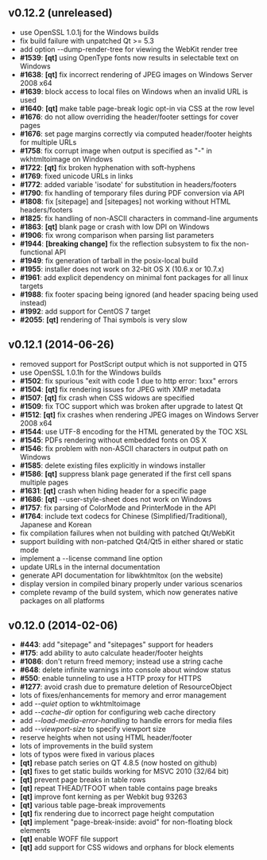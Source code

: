 v0.12.2 (unreleased)
--------------------
* use OpenSSL 1.0.1j for the Windows builds
* fix build failure with unpatched Qt >= 5.3
* add option --dump-render-tree for viewing the WebKit render tree
* **#1539**: **[qt]** using OpenType fonts now results in selectable text on Windows
* **#1638**: **[qt]** fix incorrect rendering of JPEG images on Windows Server 2008 x64
* **#1639**: block access to local files on Windows when an invalid URL is used
* **#1640**: **[qt]** make table page-break logic opt-in via CSS at the row level
* **#1676**: do not allow overriding the header/footer settings for cover pages
* **#1676**: set page margins correctly via computed header/footer heights for multiple URLs
* **#1758**: fix corrupt image when output is specified as "-" in wkhtmltoimage on Windows
* **#1722**: **[qt]** fix broken hyphenation with soft-hyphens
* **#1769**: fixed unicode URLs in links
* **#1772**: added variable 'isodate' for substitution in headers/footers
* **#1790**: fix handling of temporary files during PDF conversion via API
* **#1808**: fix [sitepage] and [sitepages] not working without HTML headers/footers
* **#1825**: fix handling of non-ASCII characters in command-line arguments
* **#1863**: **[qt]** blank page or crash with low DPI on Windows
* **#1906**: fix wrong comparison when parsing list parameters
* **#1944**: **[breaking change]** fix the reflection subsystem to fix the non-functional API
* **#1949**: fix generation of tarball in the posix-local build
* **#1955**: installer does not work on 32-bit OS X (10.6.x or 10.7.x)
* **#1961**: add explicit dependency on minimal font packages for all linux targets
* **#1988**: fix footer spacing being ignored (and header spacing being used instead)
* **#1992**: add support for CentOS 7 target
* **#2055**: **[qt]** rendering of Thai symbols is very slow

v0.12.1 (2014-06-26)
--------------------
* removed support for PostScript output which is not supported in QT5
* use OpenSSL 1.0.1h for the Windows builds
* **#1502**: fix spurious "exit with code 1 due to http error: 1xxx" errors
* **#1504**: **[qt]** fix rendering issues for JPEG with XMP metadata
* **#1507**: **[qt]** fix crash when CSS widows are specified
* **#1509**: fix TOC support which was broken after upgrade to latest Qt
* **#1512**: **[qt]** fix crashes when rendering JPEG images on Windows Server 2008 x64
* **#1544**: use UTF-8 encoding for the HTML generated by the TOC XSL
* **#1545**: PDFs rendering without embedded fonts on OS X
* **#1546**: fix problem with non-ASCII characters in output path on Windows
* **#1585**: delete existing files explicitly in windows installer
* **#1586**: **[qt]** suppress blank page generated if the first cell spans multiple pages
* **#1631**: **[qt]** crash when hiding header for a specific page
* **#1686**: **[qt]** --user-style-sheet does not work on Windows
* **#1757**: fix parsing of ColorMode and PrinterMode in the API
* **#1764**: include text codecs for Chinese (Simplified/Traditional), Japanese and Korean
* fix compilation failures when not building with patched Qt/WebKit
* support building with non-patched Qt4/Qt5 in either shared or static mode
* implement a --license command line option
* update URLs in the internal documentation
* generate API documentation for libwkhtmltox (on the website)
* display version in compiled binary properly under various scenarios
* complete revamp of the build system, which now generates native packages on all platforms

v0.12.0 (2014-02-06)
--------------------
* **#443**: add "sitepage" and "sitepages" support for headers
* **#175**: add ability to auto calculate header/footer heights
* **#1086**: don't return freed memory; instead use a string cache
* **#648**: delete infinite warnings into console about window status
* **#550**: enable tunneling to use a HTTP proxy for HTTPS
* **#1277**: avoid crash due to premature deletion of ResourceObject
* lots of fixes/enhancements for memory and error management
* add *--quiet* option to wkhtmltoimage
* add *--cache-dir* option for configuring web cache directory
* add *--load-media-error-handling* to handle errors for media files
* add *--viewport-size* to specify viewport size
* reserve heights when not using HTML header/footer
* lots of improvements in the build system
* lots of typos were fixed in various places
* **[qt]** rebase patch series on QT 4.8.5 (now hosted on github)
* **[qt]** fixes to get static builds working for MSVC 2010 (32/64 bit)
* **[qt]** prevent page breaks in table rows
* **[qt]** repeat THEAD/TFOOT when table contains page breaks
* **[qt]** improve font kerning as per Webkit bug 93263
* **[qt]** various table page-break improvements
* **[qt]** fix rendering due to incorrect page height computation
* **[qt]** implement "page-break-inside: avoid" for non-floating block elements
* **[qt]** enable WOFF file support
* **[qt]** add support for CSS widows and orphans for block elements
